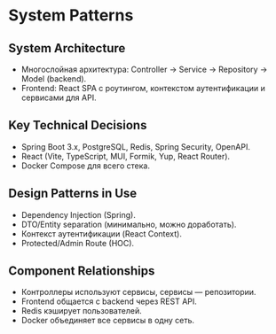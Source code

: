 # System Patterns

## System Architecture
- Многослойная архитектура: Controller → Service → Repository → Model (backend).
- Frontend: React SPA с роутингом, контекстом аутентификации и сервисами для API.

## Key Technical Decisions
- Spring Boot 3.x, PostgreSQL, Redis, Spring Security, OpenAPI.
- React (Vite, TypeScript, MUI, Formik, Yup, React Router).
- Docker Compose для всего стека.

## Design Patterns in Use
- Dependency Injection (Spring).
- DTO/Entity separation (минимально, можно доработать).
- Контекст аутентификации (React Context).
- Protected/Admin Route (HOC).

## Component Relationships
- Контроллеры используют сервисы, сервисы — репозитории.
- Frontend общается с backend через REST API.
- Redis кэширует пользователей.
- Docker объединяет все сервисы в одну сеть. 